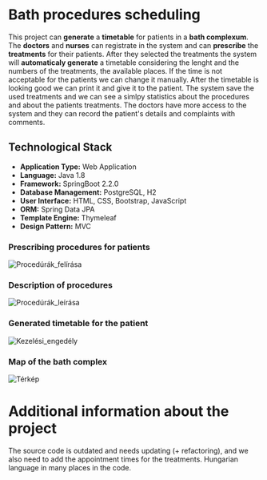 # Bath procedures scheduling

This project can **generate** a **timetable** for patients in a **bath complexum**. The **doctors** and **nurses** can registrate in the system and can **prescribe** the **treatments** for their patients. 
After they selected the treatments the system will **automaticaly generate** a timetable considering the lenght and the numbers of the treatments, the available places. 
If the time is not acceptable for the patients we can change it manually. 
After the timetable is looking good we can print it and give it to the patient. The system save the used treatments and we can see a simlpy statistics about the procedures and about the patients treatments. 
The doctors have more access to the system and they can record the patient's details and complaints with comments.

## Technological Stack

- **Application Type:** Web Application
- **Language:** Java 1.8
- **Framework:** SpringBoot 2.2.0
- **Database Management:** PostgreSQL, H2
- **User Interface:** HTML, CSS, Bootstrap, JavaScript
- **ORM:** Spring Data JPA
- **Template Engine:** Thymeleaf
- **Design Pattern:** MVC

### Prescribing procedures for patients
![Procedúrák_felírása](https://github.com/sznikolas/bath-procedures-scheduling/assets/48528872/7bff2bbf-5fcd-4795-90b0-0527aff21056)

### Description of procedures
![Procedúrák_leírása](https://github.com/sznikolas/bath-procedures-scheduling/assets/48528872/8d1ba59f-72c9-4624-b3f9-a37be09939d1)

### Generated timetable for the patient
![Kezelési_engedély](https://github.com/sznikolas/bath-procedures-scheduling/assets/48528872/a7028ef8-2522-4683-b575-90784ee103e9)

### Map of the bath complex
![Térkép](https://github.com/sznikolas/bath-procedures-scheduling/assets/48528872/2564e282-50b7-4ab6-b2d0-da04e91e1d4d)

# Additional information about the project

The source code is outdated and needs updating (+ refactoring), and we also need to add the appointment times for the treatments. Hungarian language in many places in the code.
